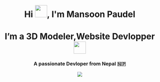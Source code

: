  <h1 align="center">Hi <img src="" height="40px" width="40px">, I'm Mansoon Paudel</h1>
 <h1 align="center">  I’m a 3D Modeler,Website Devlopper <img src="[https://github-production-user-asset-6210df.s3.amazonaws.com/74038190/243078655-47eb2734-addb-46da-b4dd-5e1616cd3853.gif?X-Amz-Algorithm=AWS4-HMAC-SHA256&X-Amz-Credential=AKIAVCODYLSA53PQK4ZA%2F20240823%2Fus-east-1%2Fs3%2Faws4_request&X-Amz-Date=20240823T071728Z&X-Amz-Expires=300&X-Amz-Signature=000119feedf79eb277e07ad42c56adabac2929af68d605eac30ca3501e0c6842&X-Amz-SignedHeaders=host&actor_id=178637256&key_id=0&repo_id=588181932](https://github-production-user-asset-6210df.s3.amazonaws.com/74038190/241763891-7bb1e704-6026-48f9-8435-2f4d40101348.gif?X-Amz-Algorithm=AWS4-HMAC-SHA256&X-Amz-Credential=AKIAVCODYLSA53PQK4ZA%2F20240823%2Fus-east-1%2Fs3%2Faws4_request&X-Amz-Date=20240823T082336Z&X-Amz-Expires=300&X-Amz-Signature=22c95f6395831f2f5a74e0bbb0f81718458a7f7a6a2cca1002fffeb67e49953b&X-Amz-SignedHeaders=host&actor_id=178637256&key_id=0&repo_id=588181932)" height="40px" width="40px"> </h1>
<h3 align="center">A passionate Devloper from Nepal 🇳🇵</h3>
<p align= "middle"> <img src="225813708-98b745f2-7d22-48cf-9150-083f1b00d6c9.gif"
                      > </p>

<p align="left"> <img src="https://komarev.com/ghpvc/?username=missonpaudel&label=Profile%20views&color=0e75b6&style=flat" alt="" /> </p>
<p align="left"> <a href="https://github.com/ryo-ma/github-profile-trophy"><img src="https://github-profile-trophy.vercel.app/?username=missonpaudel" alt="" /></a> </p>


<!---
Mansoon-Paudel/Mansoon-Paudel is a ✨ special ✨ repository because its `README.md` (this file) appears on your GitHub profile.
You can click the Preview link to take a look at your changes.
--->
